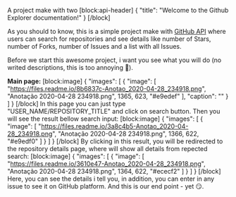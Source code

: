 A project make with two
[block:api-header]
{
  "title": "Welcome to the Github Explorer documentation!"
}
[/block]

As you should to know, this is a simple project make with [GitHub API](https://api.github.com/) where users can search for repositories and see details like number of Stars, number of Forks, number of Issues and a list with all Issues.

Before we start this awesome project, i want you see what you will do (no writed descriptions, this is too annoying 🤭).

**Main page:**
[block:image]
{
  "images": [
    {
      "image": [
        "https://files.readme.io/8b6837c-Anotao_2020-04-28_234918.png",
        "Anotação 2020-04-28 234918.png",
        1365,
        623,
        "#e9edef"
      ],
      "caption": ""
    }
  ]
}
[/block]
In this page you can just type "USER_NAME/REPOSITORY_TITLE" and click on search button.
Then you will see the result bellow search input:
[block:image]
{
  "images": [
    {
      "image": [
        "https://files.readme.io/3a8c4b5-Anotao_2020-04-28_234918.png",
        "Anotação 2020-04-28 234918.png",
        1366,
        622,
        "#e9edf0"
      ]
    }
  ]
}
[/block]
By clicking in this result, you will be redirected to the repository details page, where will show all details from repected search:
[block:image]
{
  "images": [
    {
      "image": [
        "https://files.readme.io/3610e47-Anotao_2020-04-28_234918.png",
        "Anotação 2020-04-28 234918.png",
        1364,
        622,
        "#ececf2"
      ]
    }
  ]
}
[/block]
Here, you can see the details i tell you, in addition, you can enter in any issue to see it on GitHub platform.
And this is our end point - yet 😏.

